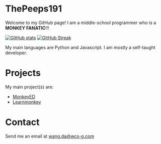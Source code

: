 # ThePeeps191

Welcome to my GitHub page! I am a middle-school programmer who is a <b>MONKEY FANATIC</b>!!!

[![GitHub stats](https://github-readme-stats.vercel.app/api?username=ThePeeps191)](https://github.com/anuraghazra/github-readme-stats)
[![GitHub Streak](https://github-readme-streak-stats.herokuapp.com/?user=ThePeeps191)](https://git.io/streak-stats)

My main languages are Python and Javascript. I am mostly a self-taught developer.

# Projects

My main project(s) are:
<ul>
  <li><a href="https://monkeyed.repl.co" target="_blank">MonkeyED</a></li>
  <li><a href="https://learnmonkey.github.io" target="_blank">Learnmonkey</a></li>
</ul>

# Contact

Send me an email at <a href="mailto:wang.da@wcs-g.com">wang.da@wcs-g.com</a>
